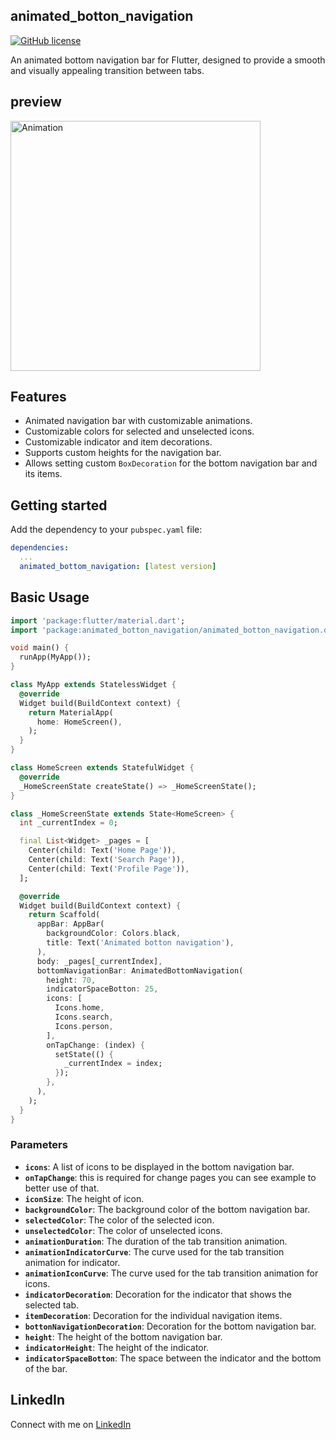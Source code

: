 <!--
This README describes the package. If you publish this package to pub.dev,
this README's contents appear on the landing page for your package.

For information about how to write a good package README, see the guide for
[writing package pages](https://dart.dev/guides/libraries/writing-package-pages).

For general information about developing packages, see the Dart guide for
[creating packages](https://dart.dev/guides/libraries/create-library-packages)
and the Flutter guide for
[developing packages and plugins](https://flutter.dev/developing-packages).
-->

## animated_botton_navigation

[![GitHub license](https://img.shields.io/badge/license-MIT-lightgrey.svg)]()

An animated bottom navigation bar for Flutter, designed to provide a smooth and visually appealing transition between tabs.

## preview

<img src="https://raw.githubusercontent.com/AmirmahdiNourkazemi/animated_botton_navigation/master/3.gif" alt="Animation" width="400">



## Features

- Animated navigation bar with customizable animations.
- Customizable colors for selected and unselected icons.
- Customizable indicator and item decorations.
- Supports custom heights for the navigation bar.
- Allows setting custom `BoxDecoration` for the bottom navigation bar and its items.

## Getting started


Add the dependency to your `pubspec.yaml` file:

```yaml
dependencies:
  ...
  animated_bottom_navigation: [latest version]
```

## Basic Usage

```dart
import 'package:flutter/material.dart';
import 'package:animated_botton_navigation/animated_botton_navigation.dart'; 

void main() {
  runApp(MyApp());
}

class MyApp extends StatelessWidget {
  @override
  Widget build(BuildContext context) {
    return MaterialApp(
      home: HomeScreen(),
    );
  }
}

class HomeScreen extends StatefulWidget {
  @override
  _HomeScreenState createState() => _HomeScreenState();
}

class _HomeScreenState extends State<HomeScreen> {
  int _currentIndex = 0;

  final List<Widget> _pages = [
    Center(child: Text('Home Page')),
    Center(child: Text('Search Page')),
    Center(child: Text('Profile Page')),
  ];

  @override
  Widget build(BuildContext context) {
    return Scaffold(
      appBar: AppBar(
        backgroundColor: Colors.black,
        title: Text('Animated botton navigation'),
      ),
      body: _pages[_currentIndex],
      bottomNavigationBar: AnimatedBottomNavigation(
        height: 70,
        indicatorSpaceBotton: 25,
        icons: [
          Icons.home,
          Icons.search,
          Icons.person,
        ],
        onTapChange: (index) {
          setState(() {
            _currentIndex = index;
          });
        },
      ),
    );
  }
}

```
### Parameters

- **`icons`**: A list of icons to be displayed in the bottom navigation bar.
- **`onTapChange`**: this is required for change pages you can see example to better use of that.
- **`iconSize`**: The height of icon.
- **`backgroundColor`**: The background color of the bottom navigation bar.
- **`selectedColor`**: The color of the selected icon.
- **`unselectedColor`**: The color of unselected icons.
- **`animationDuration`**: The duration of the tab transition animation.
- **`animationIndicatorCurve`**: The curve used for the tab transition animation for indicator.
- **`animationIconCurve`**: The curve used for the tab transition animation for icons.
- **`indicatorDecoration`**: Decoration for the indicator that shows the selected tab.
- **`itemDecoration`**: Decoration for the individual navigation items.
- **`bottonNavigationDecoration`**: Decoration for the bottom navigation bar.
- **`height`**: The height of the bottom navigation bar.
- **`indicatorHeight`**: The height of the indicator.
- **`indicatorSpaceBotton`**: The space between the indicator and the bottom of the bar.


## LinkedIn
Connect with me on [LinkedIn](https://www.linkedin.com/in/amirmahdi-nourkazemi-04613023a/)
